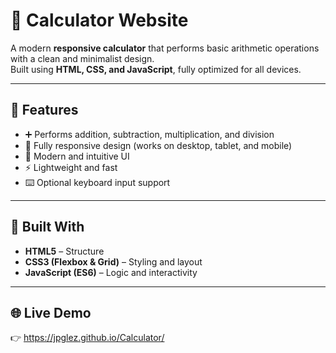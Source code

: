 # 🧮 Calculator Website

A modern **responsive calculator** that performs basic arithmetic operations with a clean and minimalist design.  
Built using **HTML, CSS, and JavaScript**, fully optimized for all devices.

---

## 🚀 Features

- ➕ Performs addition, subtraction, multiplication, and division  
- 📱 Fully responsive design (works on desktop, tablet, and mobile)  
- 🎨 Modern and intuitive UI  
- ⚡ Lightweight and fast  
- ⌨️ Optional keyboard input support  

---

## 🧰 Built With

- **HTML5** – Structure  
- **CSS3 (Flexbox & Grid)** – Styling and layout  
- **JavaScript (ES6)** – Logic and interactivity  

---

## 🌐 Live Demo

👉 https://jpglez.github.io/Calculator/ 


